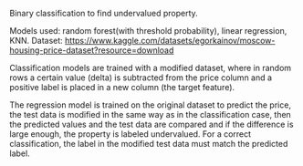 Binary classification to find undervalued property. 

Models used: random forest(with threshold probability), linear regression, KNN.
Dataset: https://www.kaggle.com/datasets/egorkainov/moscow-housing-price-dataset?resource=download

Classification models are trained with a modified dataset, where in random rows a certain value (delta) is subtracted from the price column and a positive label is placed in a new column (the target feature).

The regression model is trained on the original dataset to predict the price, the test data is modified in the same way as in the classification case, then the predicted values and the test data are compared and if the difference is large enough, the property is labeled undervalued. For a correct classification, the label in the modified test data must match the predicted label.
